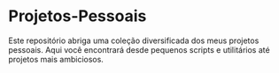 # Projetos-Pessoais
Este repositório abriga uma coleção diversificada dos meus projetos pessoais. Aqui você encontrará desde pequenos scripts e utilitários até projetos mais ambiciosos.
